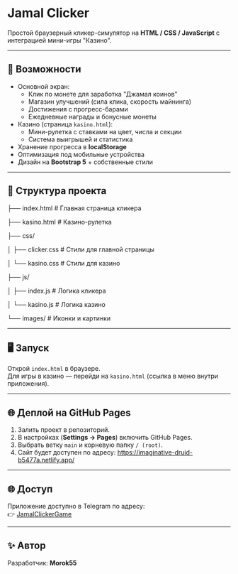 # Jamal Clicker

Простой браузерный кликер-симулятор на **HTML / CSS / JavaScript** с интеграцией мини-игры "Казино".

---

## 🚀 Возможности
- Основной экран:
  - Клик по монете для заработка "Джамал коинов"
  - Магазин улучшений (сила клика, скорость майнинга)
  - Достижения с прогресс-барами
  - Ежедневные награды и бонусные монеты
- Казино (страница `kasino.html`):
  - Мини-рулетка с ставками на цвет, числа и секции
  - Система выигрышей и статистика
- Хранение прогресса в **localStorage**
- Оптимизация под мобильные устройства
- Дизайн на **Bootstrap 5** + собственные стили

---

## 📂 Структура проекта
├── index.html # Главная страница кликера

├── kasino.html # Казино-рулетка

├── css/

│ ├── clicker.css # Стили для главной страницы

│ └── kasino.css # Стили для казино

├── js/

│ ├── index.js # Логика кликера

│ └── kasino.js # Логика казино

└── images/ # Иконки и картинки

---

## 🖥️ Запуск
Открой `index.html` в браузере.  
Для игры в казино — перейди на `kasino.html` (ссылка в меню внутри приложения).

---

## 🌐 Деплой на GitHub Pages
1. Залить проект в репозиторий.
2. В настройках (**Settings → Pages**) включить GitHub Pages.
3. Выбрать ветку `main` и корневую папку `/ (root)`.
4. Сайт будет доступен по адресу: https://imaginative-druid-b5477a.netlify.app/

---

## 🌐 Доступ
Приложение доступно в Telegram по адресу:  
👉 [JamalClickerGame](https://t.me/bytecoin_clicker_bot)

---

## ✨ Автор
Разработчик: **Morok55**
